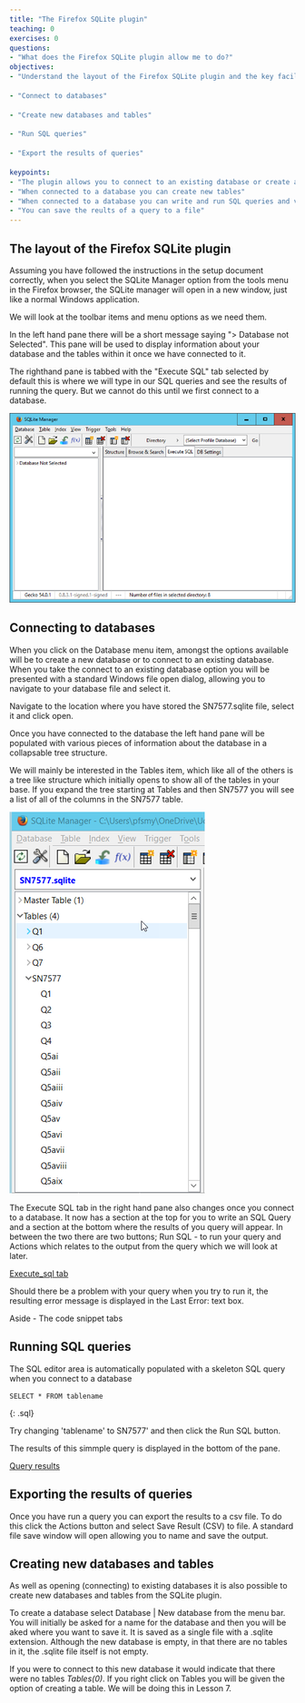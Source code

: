 ```yaml
---
title: "The Firefox SQLite plugin"
teaching: 0
exercises: 0
questions:
- "What does the Firefox SQLite plugin allow me to do?"
objectives:
- "Understand the layout of the Firefox SQLite plugin and the key facilities that it provides"

- "Connect to databases"

- "Create new databases and tables"

- "Run SQL queries"

- "Export the results of queries"

keypoints:
- "The plugin allows you to connect to an existing database or create a new database"
- "When connected to a database you can create new tables"
- "When connected to a database you can write and run SQL queries and view the results"
- "You can save the reults of a query to a file"
---
```


## The layout of the Firefox SQLite plugin 

Assuming you have followed the instructions in the setup document correctly, when you select the SQLite Manager option from the tools menu in the Firefox browser, the SQLite manager will open in a new window, just like a normal Windows application.

We will look at the toolbar items and menu options as we need them.

In the left hand pane there will be a short message saying "> Database not Selected". This pane will be used to display information about your database and the tables within it once we have connected to it.

The righthand pane is tabbed with the "Execute SQL" tab selected by default this is where we will type in our SQL queries and see the results of running the query. But we cannot do this until we first connect to a database.

![plugin initial window](../fig/SQL_02_plugin_01.png)


## Connecting to databases
When you click on the Database menu item, amongst the options available will be to create a new database or to connect to an existing database. When you take the connect to an existing database option you will be presented with a standard Windows file open dialog, allowing you to navigate to your database file and select it. 

Navigate to the location where you have stored the SN7577.sqlite file, select it and click open.

Once you have connected to the database the left hand pane will be populated with various pieces of information about the database in a collapsable tree structure. 

We will mainly be interested in the Tables item, which like all of the others is a tree like structure which initially opens to show all of the tables in your base. If you expand the tree starting at Tables and then SN7577 you will see a list of all of the columns in the SN7577 table.

![Expanded tree](../fig/SQL_02_expanded_tree.png)


The Execute SQL tab in the right hand pane also changes once you connect to a database. It now has a section at the top for you to write an SQL Query and a section at the bottom where the results of you query will appear. In between the two there are two buttons; Run SQL - to run your query and Actions which relates to the output from the query which we will look at later. 

[Execute_sql tab](../fig/SQL_02_execute_sql.png)

Should there be a problem with your query when you try to run it, the resulting error message is displayed in the Last Error: text box.

Aside - The code snippet tabs

## Running SQL queries

The SQL editor area is automatically populated with a skeleton SQL query when you connect to a database

~~~ 
SELECT * FROM tablename
~~~ 
{: .sql}

Try changing 'tablename' to SN7577' and then click the Run SQL button.

The results of this simmple query is displayed in the bottom of the pane.

[Query results](../fig/SQL_02_query_results.png)


## Exporting the results of queries

Once you have run a query you can export the results to a csv file. To do this click the Actions button and select Save Result (CSV) to file. A standard file save window will open allowing you to name and save the output.


## Creating new databases and tables

As well as opening (connecting) to existing databases it is also possible to create new databases and tables from the SQLite plugin.

To create a database select Database | New database from the menu bar. You will initially be asked for a name for the database and then you will be aked where you want to save it. It is saved as a single file with a .sqlite extension. Although the new database is empty, in that there are no tables in it, the .sqlite file itself is not empty.

If you were to connect to this new database it would indicate that there were no tables  _Tables(0)_. If you right click on Tables you will be given the option of creating a table. We will be doing this in Lesson 7.


